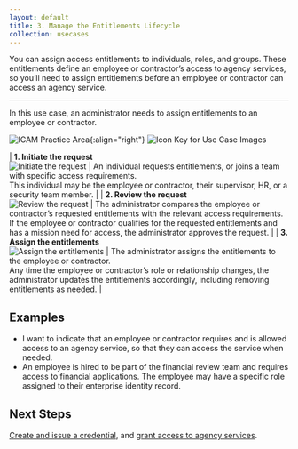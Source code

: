 ```yaml
---
layout: default
title: 3. Manage the Entitlements Lifecycle
collection: usecases
---
```


You can assign access entitlements to individuals, roles, and groups. These entitlements define an employee or contractor’s access to agency services, so you’ll need to assign entitlements before an employee or contractor can access an agency service.

---

In this use case, an administrator needs to assign entitlements to an employee or contractor.

![ICAM Practice Area]({{site.baseurl}}/img/usecases/Identity-Provisioning.png){:align="right"}
![Icon Key for Use Case Images]({{site.baseurl}}/img/usecases/3-IconKey.png)

| **1. Initiate the request**<br/>![Initiate the request]({{site.baseurl}}/img/usecases/3-1.png) | An individual requests entitlements, or joins a team with specific access requirements.<br/>This individual may be the employee or contractor, their supervisor, HR, or a security team member. |
| **2. Review the request**<br/>![Review the request]({{site.baseurl}}/img/usecases/3-2.png) | The administrator compares the employee or contractor’s requested entitlements with the relevant access requirements.<br/>If the employee or contractor qualifies for the requested entitlements and has a mission need for access, the administrator approves the request. |
| **3. Assign the entitlements**<br/>![Assign the entitlements]({{site.baseurl}}/img/usecases/3-3.png) | The administrator assigns the entitlements to the employee or contractor.<br/>Any time the employee or contractor’s role or relationship changes, the administrator updates the entitlements accordingly, including removing entitlements as needed. |

## Examples

- I want to indicate that an employee or contractor requires and is allowed access to an agency service, so that they can access the service when needed.
- An employee is hired to be part of the financial review team and requires access to financial applications. The employee may have a specific role assigned to their enterprise identity record. 

## Next Steps

[Create and issue a credential](../4_createissuecredential), and [grant access to agency services](../7_grantaccess).
